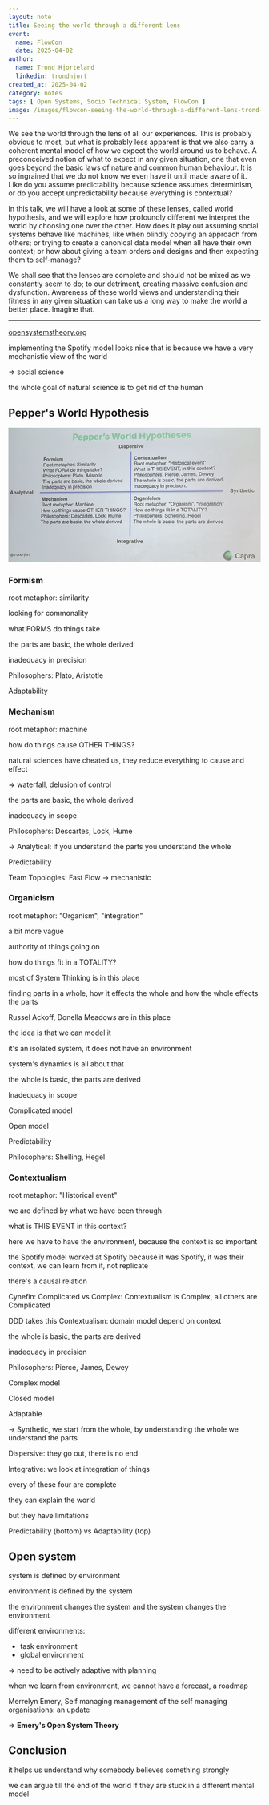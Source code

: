 ```yaml
---
layout: note
title: Seeing the world through a different lens
event:
  name: FlowCon
  date: 2025-04-02
author:
  name: Trond Hjorteland
  linkedin: trondhjort
created_at: 2025-04-02
category: notes
tags: [ Open Systems, Socio Technical System, FlowCon ]
image: /images/flowcon-seeing-the-world-through-a-different-lens-trond-hjorteland/peppers-world-hypothesis.jpg
---
```


We see the world through the lens of all our experiences. This is probably obvious to most, but what is probably less apparent is that we also carry a coherent mental model of how we expect the world around us to behave. A preconceived notion of what to expect in any given situation, one that even goes beyond the basic laws of nature and common human behaviour. It is so ingrained that we do not know we even have it until made aware of it. Like do you assume predictability because science assumes determinism, or do you accept unpredictability because everything is contextual?

In this talk, we will have a look at some of these lenses, called world hypothesis, and we will explore how profoundly different we interpret the world by choosing one over the other. How does it play out assuming social systems behave like machines, like when blindly copying an approach from others; or trying to create a canonical data model when all have their own context; or how about giving a team orders and designs and then expecting them to self-manage?

We shall see that the lenses are complete and should not be mixed as we constantly seem to do; to our detriment, creating massive confusion and dysfunction. Awareness of these world views and understanding their fitness in any given situation can take us a long way to make the world a better place. Imagine that.

---

[opensystemstheory.org](https://opensystemstheory.org)

implementing the Spotify model looks nice
that is because we have a very mechanistic view of the world

=> social science

the whole goal of natural science is to get rid of the human

## Pepper's World Hypothesis

![Pepper's World Hypothesis](/images/flowcon-seeing-the-world-through-a-different-lens-trond-hjorteland/peppers-world-hypothesis.jpg)

### Formism

root metaphor: similarity

looking for commonality

what FORMS do things take

the parts are basic, the whole derived

inadequacy in precision

Philosophers: Plato, Aristotle

Adaptability

### Mechanism

root metaphor: machine

how do things cause OTHER THINGS?

natural sciences have cheated us, they reduce everything to cause and effect

=> waterfall, delusion of control

the parts are basic, the whole derived

inadequacy in scope

Philosophers: Descartes, Lock, Hume

-> Analytical: if you understand the parts you understand the whole

Predictability

Team Topologies: Fast Flow -> mechanistic

### Organicism

root metaphor: "Organism", "integration"

a bit more vague

authority of things going on

how do things fit in a TOTALITY?

most of System Thinking is in this place

finding parts in a whole, how it effects the whole and how the whole effects the parts

Russel Ackoff, Donella Meadows are in this place

the idea is that we can model it

it's an isolated system, it does not have an environment

system's dynamics is all about that

the whole is basic, the parts are derived

Inadequacy in scope

Complicated model

Open model

Predictability

Philosophers: Shelling, Hegel

### Contextualism

root metaphor: "Historical event"

we are defined by what we have been through

what is THIS EVENT in this context?

here we have to have the environment, because the context is so important

the Spotify model worked at Spotify because it was Spotify, it was their context, we can learn from it, not replicate

there's a causal relation

Cynefin: Complicated vs Complex: Contextualism is Complex, all others are Complicated

DDD takes this Contextualism: domain model depend on context

the whole is basic, the parts are derived

inadequacy in precision

Philosophers: Pierce, James, Dewey

Complex model

Closed model

Adaptable

-> Synthetic, we start from the whole, by understanding the whole we understand the parts

Dispersive: they go out, there is no end

Integrative: we look at integration of things

every of these four are complete

they can explain the world

but they have limitations

Predictability (bottom) vs Adaptability (top)

## Open system

system is defined by environment

environment is defined by the system

the environment changes the system and the system changes the environment

different environments:

- task environment
- global environment

=> need to be actively adaptive with planning

when we learn from environment, we cannot have a forecast, a roadmap

Merrelyn Emery, Self managing management of the self managing organisations: an update

=> **Emery's Open System Theory**

## Conclusion

it helps us understand why somebody believes something strongly

we can argue till the end of the world if they are stuck in a different mental model
